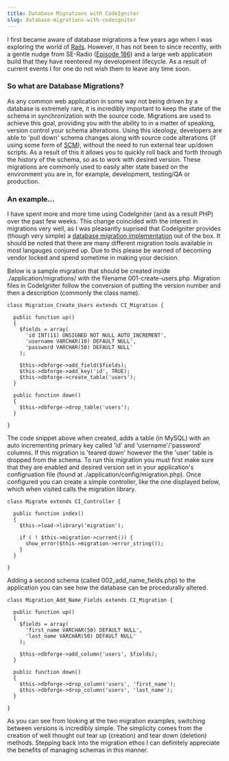 ```yaml
---
title: Database Migrations with CodeIgniter
slug: database-migrations-with-codeigniter
---
```


I first became aware of database migrations a few years ago when I was exploring the world of [Rails](http://rubyonrails.org/).
However, it has not been to since recently, with a gentle nudge from SE-Radio ([Episode 186](http://www.se-radio.net/2012/06/episode-186-martin-fowler-and-pramod-sadalage-on-agile-database-development/)) and a large web application build that they have reentered my development lifecycle.
As a result of current events I for one do not wish them to leave any time soon.

### So what are Database Migrations?

As any common web application in some way not being driven by a database is extremely rare, it is incredibly important to keep the state of the schema in synchronization with the source code.
Migrations are used to achieve this goal, providing you with the ability to in a matter of speaking, version control your schema alterations.
Using this ideology, developers are able to 'pull down' schema changes along with source code alterations (if using some form of [SCM](http://en.wikipedia.org/wiki/Source_Control_Management)), without the need to run external tear up/down scripts.
As a result of this it allows you to quickly roll back and forth through the history of the schema, so as to work with desired version.
These migrations are commonly used to easily alter state based on the environment you are in, for example, development, testing/QA or production.

### An example...

I have spent more and more time using CodeIgniter (and as a result PHP) over the past few weeks.
This change coincided with the interest in migrations very well, as I was pleasantly suprised that CodeIgniter provides (though very simple) a [database migration implementation](http://codeigniter.com/user_guide/libraries/migration.html) out of the box.
It should be noted that there are many different migration tools available in most langauges conjured up.
Due to this please be warned of becoming vendor locked and spend sometime in making your decision.

Below is a sample migration that should be created inside <span class="snippet">./application/migrations/</span> with the filename <span class="snippet">001-create-users.php</span>.
Migration files in CodeIgniter follow the conversion of putting the version number and then a description (commonly the class name).

    class Migration_Create_Users extends CI_Migration {

      public function up()
      {
        $fields = array(
          'id INT(11) UNSIGNED NOT NULL AUTO_INCREMENT',
          'username VARCHAR(10) DEFAULT NULL',
          'password VARCHAR(50) DEFAULT NULL'
        );

        $this->dbforge->add_field($fields);
        $this->dbforge->add_key('id', TRUE);
        $this->dbforge->create_table('users');
      }

      public function down()
      {
        $this->dbforge->drop_table('users');
      }

    }

The code snippet above when created, adds a table (in MySQL) with an auto incrementing primary key called 'id' and 'username'/'password' columns.
If this migration is 'teared down' however the the 'user' table is dropped from the schema.
To run this migration you must first make sure that they are enabled and desired version set in your application's configruation file (found at <span class="snippet">./application/config/migration.php</span>).
Once configured you can create a simple controller, like the one displayed below, which when visited calls the migration library.

    class Migrate extends CI_Controller {

      public function index()
      {
        $this->load->library('migration');

        if ( ! $this->migration->current()) {
          show_error($this->migration->error_string());
        }
      }

    }

Adding a second schema (called <span class="snippet">002_add_name_fields.php</span>) to the application you can see how the database can be procedurally altered.

    class Migration_Add_Name_Fields extends CI_Migration {

      public function up()
      {
        $fields = array(
          'first_name VARCHAR(50) DEFAULT NULL',
          'last_name VARCHAR(50) DEFAULT NULL'
        );

        $this->dbforge->add_column('users', $fields);
      }

      public function down()
      {
        $this->dbforge->drop_column('users', 'first_name');
        $this->dbforge->drop_column('users', 'last_name');
      }

    }

As you can see from looking at the two migration examples, switching between versions is incredibly simple.
The simplicity comes from the creation of well thought out tear up (creation) and tear down (deletion) methods.
Stepping back into the migration ethos I can definitely appreciate the benefits of managing schemas in this manner.